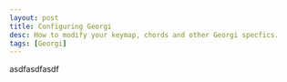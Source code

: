 ```yaml
---
layout: post
title: Configuring Georgi
desc: How to modify your keymap, chords and other Georgi specfics.
tags: [Georgi]
---
```


asdfasdfasdf
